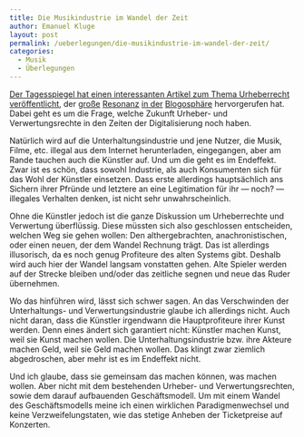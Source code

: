 ```yaml
---
title: Die Musikindustrie im Wandel der Zeit
author: Emanuel Kluge
layout: post
permalink: /ueberlegungen/die-musikindustrie-im-wandel-der-zeit/
categories:
  - Musik
  - Überlegungen
---
```


[Der Tagesspiegel hat einen interessanten Artikel zum Thema Urheberrecht veröffentlicht](http://www.tagesspiegel.de/kultur/Urheberrecht;art772,2835794), der [große](http://www.nerdcore.de/wp/2009/06/30/tagesspiegel-uber-copyright-wars/) [Resonanz](http://rz.koepke.net/?p=3218) [in der](http://netzpolitik.org/2009/urheberrecht-die-ideen-der-anderen/) [Blogosphäre](http://blog.zdf.de/3sat.neues/2009/06/urheberrecht-wohin-geht-die-re.html) hervorgerufen hat. Dabei geht es um die Frage, welche Zukunft Urheber- und Verwertungsrechte in den Zeiten der Digitalisierung noch haben. 

Natürlich wird auf die Unterhaltungsindustrie und jene Nutzer, die Musik, Filme, etc. illegal aus dem Internet herunterladen, eingegangen, aber am Rande tauchen auch die Künstler auf. Und um die geht es im Endeffekt. Zwar ist es schön, dass sowohl Industrie, als auch Konsumenten sich für das Wohl der Künstler einsetzen. Dass erste allerdings hauptsächlich ans Sichern ihrer Pfründe und letztere an eine Legitimation für ihr — noch? — illegales Verhalten denken, ist nicht sehr unwahrscheinlich.

Ohne die Künstler jedoch ist die ganze Diskussion um Urheberrechte und Verwertung überflüssig. Diese müssten sich also geschlossen entscheiden, welchen Weg sie gehen wollen: Den althergebrachten, anachronistischen, oder einen neuen, der dem Wandel Rechnung trägt. Das ist allerdings illusorisch, da es noch genug Profiteure des alten Systems gibt. Deshalb wird auch hier der Wandel langsam vonstatten gehen. Alte Spieler werden auf der Strecke bleiben und/oder das zeitliche segnen und neue das Ruder übernehmen.

Wo das hinführen wird, lässt sich schwer sagen. An das Verschwinden der Unterhaltungs- und Verwertungsindustrie glaube ich allerdings nicht. Auch nicht daran, dass die Künstler irgendwann die Hauptprofiteure ihrer Kunst werden. Denn eines ändert sich garantiert nicht: Künstler machen Kunst, weil sie Kunst machen wollen. Die Unterhaltungsindustrie bzw. ihre Akteure machen Geld, weil sie Geld machen wollen. Das klingt zwar ziemlich abgedroschen, aber mehr ist es im Endeffekt nicht.

Und ich glaube, dass sie gemeinsam das machen können, was machen wollen. Aber nicht mit dem bestehenden Urheber- und Verwertungsrechten, sowie dem darauf aufbauenden Geschäftsmodell. Um mit einem Wandel des Geschäftsmodells meine ich einen wirklichen Paradigmenwechsel und keine Verzweifelungstaten, wie das stetige Anheben der Ticketpreise auf Konzerten.
